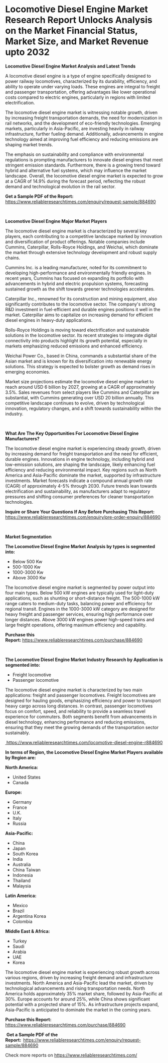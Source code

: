 <p><h1>Locomotive Diesel Engine Market Research Report Unlocks Analysis on the Market Financial Status, Market Size, and Market Revenue upto 2032</h1></p><p><strong>Locomotive Diesel Engine Market Analysis and Latest Trends</strong></p>
<p><p>A locomotive diesel engine is a type of engine specifically designed to power railway locomotives, characterized by its durability, efficiency, and ability to operate under varying loads. These engines are integral to freight and passenger transportation, offering advantages like lower operational costs compared to electric engines, particularly in regions with limited electrification.</p><p>The locomotive diesel engine market is witnessing notable growth, driven by increasing freight transportation demands, the need for modernization in rail networks, and the development of eco-friendly technologies. Emerging markets, particularly in Asia-Pacific, are investing heavily in railway infrastructure, further fueling demand. Additionally, advancements in engine technology aimed at improving fuel efficiency and reducing emissions are shaping market trends. </p><p>The emphasis on sustainability and compliance with environmental regulations is prompting manufacturers to innovate diesel engines that meet stringent emission standards. Furthermore, there is a growing trend toward hybrid and alternative fuel systems, which may influence the market landscape. Overall, the locomotive diesel engine market is expected to grow at a CAGR of 14.9% during the forecast period, reflecting the robust demand and technological evolution in the rail sector.</p></p>
<p><strong>Get a Sample PDF of the Report:&nbsp;</strong> <a href="https://www.reliableresearchtimes.com/enquiry/request-sample/884690?utm_campaign=3067&utm_medium=2&utm_source=Github&utm_content=ia&utm_term=08042025&utm_id=locomotive-diesel-engine">https://www.reliableresearchtimes.com/enquiry/request-sample/884690</a></p>
<p>&nbsp;</p>
<p><strong>Locomotive Diesel Engine Major Market Players</strong></p>
<p><p>The locomotive diesel engine market is characterized by several key players, each contributing to a competitive landscape marked by innovation and diversification of product offerings. Notable companies include Cummins, Caterpillar, Rolls-Royce Holdings, and Weichai, which dominate the market through extensive technology development and robust supply chains.</p><p>Cummins Inc. is a leading manufacturer, noted for its commitment to developing high-performance and environmentally friendly engines. In recent years, Cummins has focused on expanding its portfolio with advancements in hybrid and electric propulsion systems, forecasting sustained growth as the shift towards greener technologies accelerates.</p><p>Caterpillar Inc., renowned for its construction and mining equipment, also significantly contributes to the locomotive sector. The company's strong R&D investment in fuel-efficient and durable engines positions it well in the market. Caterpillar aims to capitalize on increasing demand for efficient diesel engines in heavy-duty applications.</p><p>Rolls-Royce Holdings is moving toward electrification and sustainable solutions in the locomotive sector. Its recent strategies to integrate digital connectivity into products highlight its growth potential, especially in markets emphasizing reduced emissions and enhanced efficiency.</p><p>Weichai Power Co., based in China, commands a substantial share of the Asian market and is known for its diversification into renewable energy solutions. This strategy is expected to bolster growth as demand rises in emerging economies.</p><p>Market size projections estimate the locomotive diesel engine market to reach around USD 6 billion by 2027, growing at a CAGR of approximately 3.5%. Sales revenues from select players like Cummins and Caterpillar are substantial, with Cummins generating over USD 20 billion annually. This competitive landscape continues to evolve, driven by technological innovation, regulatory changes, and a shift towards sustainability within the industry.</p></p>
<p>&nbsp;</p>
<p><strong>What Are The Key Opportunities For Locomotive Diesel Engine Manufacturers?</strong></p>
<p><p>The locomotive diesel engine market is experiencing steady growth, driven by increasing demand for freight transportation and the need for efficient, durable engines. Innovations in engine technology, including hybrid and low-emission solutions, are shaping the landscape, likely enhancing fuel efficiency and reducing environmental impact. Key regions such as North America and Asia-Pacific dominate the market, supported by infrastructure investments. Market forecasts indicate a compound annual growth rate (CAGR) of approximately 4-5% through 2030. Future trends lean towards electrification and sustainability, as manufacturers adapt to regulatory pressures and shifting consumer preferences for cleaner transportation technologies.</p></p>
<p><strong>Inquire or Share Your Questions If Any Before Purchasing This Report:</strong> <a href="https://www.reliableresearchtimes.com/enquiry/pre-order-enquiry/884690?utm_campaign=3067&utm_medium=2&utm_source=Github&utm_content=ia&utm_term=08042025&utm_id=locomotive-diesel-engine">https://www.reliableresearchtimes.com/enquiry/pre-order-enquiry/884690</a></p>
<p>&nbsp;</p>
<p><strong>Market Segmentation</strong></p>
<p><strong>The Locomotive Diesel Engine Market Analysis by types is segmented into:</strong></p>
<p><ul><li>Below 500 Kw</li><li>500-1000 Kw</li><li>1000-3000 Kw</li><li>Above 3000 Kw</li></ul></p>
<p><p>The locomotive diesel engine market is segmented by power output into four main types. Below 500 kW engines are typically used for light-duty applications, such as shunting or short-distance freight. The 500-1000 kW range caters to medium-duty tasks, balancing power and efficiency for regional transit. Engines in the 1000-3000 kW category are designed for heavy freight and passenger services, ensuring high performance over longer distances. Above 3000 kW engines power high-speed trains and large freight operations, offering maximum efficiency and capability.</p></p>
<p><strong>Purchase this Report:&nbsp;</strong><a href="https://www.reliableresearchtimes.com/purchase/884690?utm_campaign=3067&utm_medium=2&utm_source=Github&utm_content=ia&utm_term=08042025&utm_id=locomotive-diesel-engine">https://www.reliableresearchtimes.com/purchase/884690</a></p>
<p>&nbsp;</p>
<p><strong>The Locomotive Diesel Engine Market Industry Research by Application is segmented into:</strong></p>
<p><ul><li>Freight locomotive</li><li>Passenger locomotive</li></ul></p>
<p><p>The locomotive diesel engine market is characterized by two main applications: freight and passenger locomotives. Freight locomotives are designed for hauling goods, emphasizing efficiency and power to transport heavy cargo across long distances. In contrast, passenger locomotives focus on comfort, speed, and reliability to provide a seamless travel experience for commuters. Both segments benefit from advancements in diesel technology, enhancing performance and reducing emissions, ensuring that they meet the growing demands of the transportation sector sustainably.</p></p>
<p><a href="https://www.reliableresearchtimes.com/locomotive-diesel-engine-r884690?utm_campaign=3067&utm_medium=2&utm_source=Github&utm_content=ia&utm_term=08042025&utm_id=locomotive-diesel-engine">&nbsp;https://www.reliableresearchtimes.com/locomotive-diesel-engine-r884690</a></p>
<p><strong>In terms of Region, the Locomotive Diesel Engine Market Players available by Region are:</strong></p>
<p>
    <p> <strong> North America: </strong>
        <ul>
            <li>United States</li>
            <li>Canada</li>
        </ul>
        </p> 
    <p> <strong> Europe: </strong>
        <ul>
            <li>Germany</li>
            <li>France</li>
            <li>U.K.</li>
            <li>Italy</li>
            <li>Russia</li>
        </ul>
        </p> 
    <p> <strong> Asia-Pacific: </strong>
        <ul>
            <li>China</li>
            <li>Japan</li>
            <li>South Korea</li>
            <li>India</li>
            <li>Australia</li>
            <li>China Taiwan</li>
            <li>Indonesia</li>
            <li>Thailand</li>
            <li>Malaysia</li>
        </ul>
        </p> 
    <p> <strong> Latin America: </strong>
        <ul>
            <li>Mexico</li>
            <li>Brazil</li>
            <li>Argentina Korea</li>
            <li>Colombia</li>
        </ul>
        </p> 
    <p> <strong> Middle East & Africa: </strong>
        <ul>
            <li>Turkey</li>
            <li>Saudi</li>
            <li>Arabia</li>
            <li>UAE</li>
            <li>Korea</li>
        </ul>
    </p>
    </p>
<p><p>The locomotive diesel engine market is experiencing robust growth across various regions, driven by increasing freight demand and infrastructure investments. North America and Asia-Pacific lead the market, driven by technological advancements and rising transportation needs. North America holds approximately 35% market share, followed by Asia-Pacific at 30%. Europe accounts for around 25%, while China shows significant potential with a projected share of 15%. As infrastructure projects expand, Asia-Pacific is anticipated to dominate the market in the coming years.</p></p>
<p><strong>Purchase this Report: </strong><a href="https://www.reliableresearchtimes.com/purchase/884690?utm_campaign=3067&utm_medium=2&utm_source=Github&utm_content=ia&utm_term=08042025&utm_id=locomotive-diesel-engine">https://www.reliableresearchtimes.com/purchase/884690</a></p>
<p>&nbsp;<strong>Get a Sample PDF of the Report:&nbsp;&nbsp;</strong><a href="https://www.reliableresearchtimes.com/enquiry/request-sample/884690?utm_campaign=3067&utm_medium=2&utm_source=Github&utm_content=ia&utm_term=08042025&utm_id=locomotive-diesel-engine">https://www.reliableresearchtimes.com/enquiry/request-sample/884690</a></p>
<p><strong></strong></p>
<p>Check more reports on <a href="https://www.reliableresearchtimes.com/?utm_campaign=3067&utm_medium=2&utm_source=Github&utm_content=ia&utm_term=08042025&utm_id=locomotive-diesel-engine">https://www.reliableresearchtimes.com/</a></p>